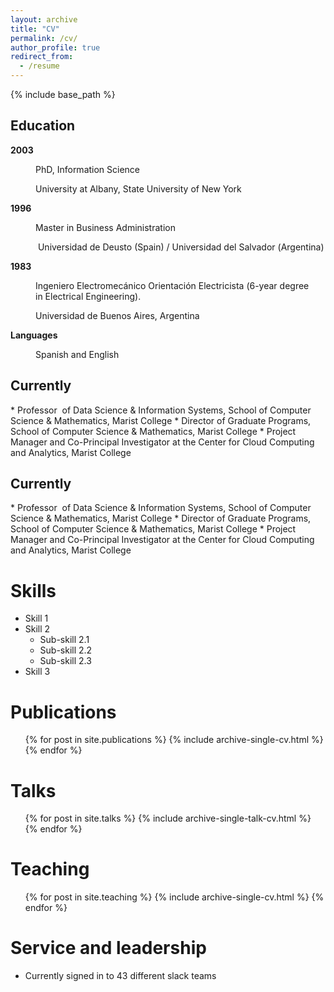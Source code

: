 ```yaml
---
layout: archive
title: "CV"
permalink: /cv/
author_profile: true
redirect_from:
  - /resume
---
```


{% include base_path %}

<h2>Education</h2>
 <b>2003</b>
<p style="padding-left: 40px;">PhD, Information Science</p>
<p style="padding-left: 40px;">University at Albany, State University of New York</p>
<b>1996</b>
<p class="TextoGeneral" style="text-align: left; padding-left: 40px;" align="justify"><span lang="ES-AR">Master in Business Administration</span></p>
<p class="TextoGeneral" style="text-align: left; padding-left: 40px;" align="justify"><span lang="ES-AR"> </span>Universidad de Deusto (Spain) /<span lang="es-ar"> Universidad del Salvador </span>(<span lang="es-ar">Argentina)</span></p>
<b>1983</b>
<p class="TextoGeneral" style="padding-left: 40px;"><span lang="ES-AR">Ingeniero Electromecánico Orientación Electricista</span> <span lang="ES-AR">(</span>6-year degree in <span lang="ES-AR">Electrical Engineer</span>ing<span lang="ES-AR">)</span>.</p>
<p class="TextoGeneral" style="padding-left: 40px;"><span lang="ES-AR">Universidad de Buenos Aires</span>, Argentina</p>
<b>Languages</b>
<p style="padding-left: 40px;">Spanish and English</p>

<h2>Currently</h2>
*  Professor  of Data Science & Information Systems, School of Computer Science & Mathematics, Marist College
*  Director of Graduate Programs, School of Computer Science & Mathematics, Marist College
*  Project Manager and Co-Principal Investigator at the Center for Cloud Computing and Analytics, Marist College

<h2>Currently</h2>
* Professor  of Data Science & Information Systems, School of Computer Science & Mathematics, Marist College
* Director of Graduate Programs, School of Computer Science & Mathematics, Marist College
* Project Manager and Co-Principal Investigator at the Center for Cloud Computing and Analytics, Marist College
  
Skills
======
* Skill 1
* Skill 2
  * Sub-skill 2.1
  * Sub-skill 2.2
  * Sub-skill 2.3
* Skill 3

Publications
======
  <ul>{% for post in site.publications %}
    {% include archive-single-cv.html %}
  {% endfor %}</ul>
  
Talks
======
  <ul>{% for post in site.talks %}
    {% include archive-single-talk-cv.html %}
  {% endfor %}</ul>
  
Teaching
======
  <ul>{% for post in site.teaching %}
    {% include archive-single-cv.html %}
  {% endfor %}</ul>
  
Service and leadership
======
* Currently signed in to 43 different slack teams
